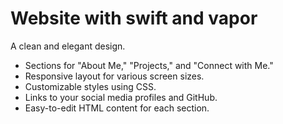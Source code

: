 # Website with swift and vapor

 A clean and elegant design.
- Sections for "About Me," "Projects," and "Connect with Me."
- Responsive layout for various screen sizes.
- Customizable styles using CSS.
- Links to your social media profiles and GitHub.
- Easy-to-edit HTML content for each section.
